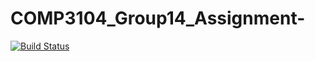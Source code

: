 # COMP3104_Group14_Assignment-

[![Build Status](https://app.travis-ci.com/101303363/COMP3104_Group14_Assignment-.svg?branch=101303363)](https://app.travis-ci.com/101303363/COMP3104_Group14_Assignment-)
